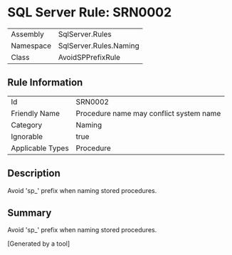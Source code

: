 # SQL Server Rule: SRN0002
  
|    |    |
|----|----|
| Assembly | SqlServer.Rules |
| Namespace | SqlServer.Rules.Naming |
| Class | AvoidSPPrefixRule |
  
## Rule Information
  
|    |    |
|----|----|
| Id | SRN0002 |
| Friendly Name | Procedure name may conflict system name |
| Category | Naming |
| Ignorable | true |
| Applicable Types | Procedure  |
  
## Description
  
Avoid 'sp_' prefix when naming stored procedures.
  
## Summary
  
Avoid 'sp_' prefix when naming stored procedures.
  
[Generated by a tool]
